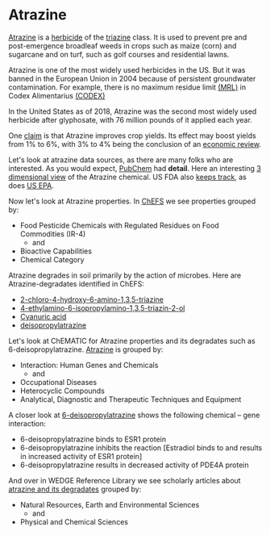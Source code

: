 
# Atrazine

[Atrazine](https://en.wikipedia.org/wiki/Atrazine) is a [herbicide](https://en.wikipedia.org/wiki/Herbicide) of the [triazine](https://en.wikipedia.org/wiki/Triazine) class. 
It is used to prevent pre and post-emergence broadleaf weeds in crops such as maize (corn) and sugarcane and on turf, such as golf courses and residential lawns.

Atrazine is one of the most widely used herbicides in the US. But it was banned in the European Union in 2004 because of persistent groundwater contamination. For example, there is no maximum residue limit [(MRL)](https://en.wikipedia.org/wiki/Maximum_residue_limit) in Codex Alimentarius [(CODEX)](https://en.wikipedia.org/wiki/Codex_Alimentarius)

In the United States as of 2018, Atrazine was the second most widely used herbicide after glyphosate, with 76 million pounds of it applied each year.

One [claim](https://schema.org/Claim) is that Atrazine improves crop yields. Its effect may boost yields from 1% to 6%, with 3% to 4% being the conclusion of an [economic review](https://pubmed.ncbi.nlm.nih.gov/18085057/).

Let's look at atrazine data sources, as there are many folks who are interested. As you would expect, [PubChem](http://pubchem.ncbi.nlm.nih.gov/summary/summary.cgi?cid=2256) had **detail**. Here an interesting [3 dimensional view](https://cactus.nci.nih.gov/chemical/structure/MXWJVTOOROXGIU-UHFFFAOYSA-N/twirl) of the Atrazine chemical. US FDA also [keeps track](https://fdasis.nlm.nih.gov/srs/unii/QJA9M5H4IM), as does [US EPA](
https://ofmpub.epa.gov/sor_internet/registry/substreg/searchandretrieve/substancesearch/search.do?details=displayDetails&selectedSubstanceId=91913).

Now let's look at Atrazine properties. In [ChEFS](
https://wedge.ontomatica.io/ChEFS_-_19-09-06/Wedge?q=facet_BIOACTIVE:16982/facet_ChEBI_R105:45112/facet_IR4:241600&group=facet_IR4) we see properties grouped by:
-  Food Pesticide Chemicals with Regulated Residues on Food Commodities (IR-4)
   - and
-  Bioactive Capabilities
-  Chemical Category

Atrazine degrades in soil primarily by the action of microbes. Here are Atrazine-degradates identified in ChEFS:
-  [2-chloro-4-hydroxy-6-amino-1,3,5-triazine](https://wedge.ontomatica.io/ChEFS_-_19-09-06/Wedge?q=facet_ChEBI_R105:46158)
-  [4-ethylamino-6-isopropylamino-1,3,5-triazin-2-ol](
https://wedge.ontomatica.io/ChEFS_-_19-09-06/Wedge?q=facet_ChEBI_R105:96700)
-  [Cyanuric acid](https://wedge.ontomatica.io/ChEFS_-_19-09-06/Wedge?q=facet_ChEBI_R105:96656)
-  [deisopropylatrazine](
https://wedge.ontomatica.io/ChEFS_-_19-09-06/Wedge?q=facet_ChEBI_R105:48496&morelike=1)

Let's look at ChEMATIC for Atrazine properties and its degradates such as 6-deisopropylatrazine. [Atrazine](
https://wedge.ontomatica.io/ChEMATIC_-_19-09-06/Wedge?q=facet_AG_02:38019067/facet_MC_24:73000001/facet_MD_03:68175238/facet_ME_01:51000013&group=facet_AG_01) is grouped by:
-  Interaction: Human Genes and Chemicals
   - and
-  Occupational Diseases
-  Heterocyclic Compounds
-  Analytical, Diagnostic and Therapeutic Techniques and Equipment

A closer look at [6-deisopropylatrazine](
https://wedge.ontomatica.io/ChEMATIC_-_19-09-06/Wedge?q=facet_AG_01:39052448,39056525/facet_AG_02:38000151,38000492,38008416,38014417,38019795/facet_AG_04:36001098/facet_MD_03:68175238&morelike=1) shows the following chemical – gene interaction:
-  6-deisopropylatrazine binds to ESR1 protein
-  6-deisopropylatrazine inhibits the reaction [Estradiol binds to and results in increased activity of ESR1 protein]
-  6-deisopropylatrazine results in decreased activity of PDE4A protein

And over in WEDGE Reference Library we see scholarly articles about [atrazine and its degradates](https://wedge.ontomatica.io/Reference-Library_-_19-02-06/Wedge?q=facet_14_NAL_Physics_Chem:4282&group=facet_13_NAL_NatResEnvSci) grouped by:
-  Natural Resources, Earth and Environmental Sciences
   - and
-  Physical and Chemical Sciences


